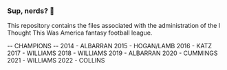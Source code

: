 ### Sup, nerds? 👋

This repository contains the files associated with the administration of the I Thought This Was America fantasy football league.

-- CHAMPIONS -- 
2014 - ALBARRAN
2015 - HOGAN/LAMB
2016 - KATZ
2017 - WILLIAMS
2018 - WILLIAMS
2019 - ALBARRAN
2020 - CUMMINGS
2021 - WILLIAMS
2022 - COLLINS
